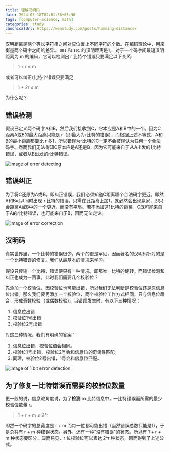 ```yaml
---
title: 理解汉明码
date: 2024-03-18T02:01:58+05:30
tags: [computer-science, math]
categories: study 
canonicalUrl: https://wenstudy.com/posts/hamming-distance/
---
```


汉明距离是两个等长字符串之间对应位置上不同字符的个数。在编码理论中，用来衡量两个码字之间的差异。 `001` 和 `101` 的汉明距离是1。 对于一个码字间最短汉明距离为 m 的编码，它可以检测出 r 比特个错误只要满足以下关系:

> 1 + r ≤ m
 
<!--more-->

或者可以纠正r比特个错误只要满足

> 1 + 2r ≤ m

为什么呢？

## 错误检测

假设已定义两个码字A和B，然后我们接收到C，它本应是A和B中的一个。因为C距离A或B的最大距离只能是 r（即最大为r比特的错误），而根据上述不等式，A和B的最小距离都要比 r 多1，所以错误为r比特的C一定不会被误认为任何一个合法码字。然而我们无法得知C原本应是A还是B，因为它可能来自于从A出发的1比特错误，或者从B出发的r比特错误。

![image of error detecting](/images/hamming-distance/error-detecting.png "error detecting")

## 错误纠正

为了将C还原为A或B，即纠正错误，我们必须知道C距离哪个合法码字更近。即然A和B可以同时出现 r 比特的错误，只需在此距离上加1，就必然会出现赢家，即只会距离A或B中的一个更近，而没有平局。若不添加这1比特的距离，C既可能来自于A的r比特错误，也可能来自于B，因而无法定论。

![image of error correction](/images/hamming-distance/error-correction.png "error correction")

## 汉明码

真实世界里，一个比特的错误很少，两个的更是罕见，因而著名的汉明码针对的是一个比特错误的修复。我们从最基本的情况来学习。

假设只传输一个比特，错误便只有一种情况，即那唯一比特的翻转。而错误检测和纠正也成为一回事。此时我们需要几个校验位？

先添加一个校验位，因校验位也可能出错，所以我们无法判断是校验位还是原信息位出错。那么我们要再添加一个校验位，两个校验位工作方式相同，只与信息位耦合，形成奇数校验（或偶数校验）。当错误发生时，有以下三种情况：

1. 信息位出错
2. 校验位1号出错
3. 校验位2号出错

对这三种情况，我们有明确的答案：

1. 信息位出错，校验位值会相同。
2. 校验位1号出错，校验位2号会和信息位的奇偶性匹配。
3. 同理，校验位2号出错，1号会和信息位匹配。

![image of 1 bit error detection](/images/hamming-distance/1-bit-error.png "1 bit error detection")

## 为了修复一比特错误而需要的校验位数量

更一般的说，信息论角度说，为了**检测** m 比特信息中，一比特错误而所需的最少校验位数量 r。

> 1 + r + m ≤ 2^r

即然一个码字的总宽度是 r + m 而每一位都可能出错（当然错误总数只能是1），于是总共有 r + m 种错误状态。另外，还有一种"没有错误"的状态。所以有 1 + r + m 种状态要区分。显而易见，r 位校验位可以表达 2^r 种状态，因而得到了上述公式。
